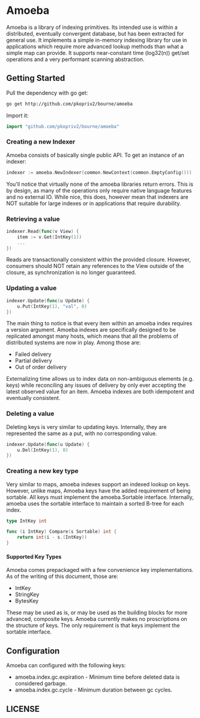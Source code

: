 # Amoeba

Amoeba is a library of indexing primitives.  Its intended use is within 
a distributed, eventually convergent database, but has been extracted for 
general use.  It implements a simple in-memory indexing library for use in 
applications which require more advanced lookup methods than what a simple 
map can provide.  It supports near-constant time (log32(n)) get/set operations
and a very performant scanning abstraction.

## Getting Started

Pull the dependency with go get:

```sh
go get http://github.com/pkopriv2/bourne/amoeba
```

Import it:

```go
import "github.com/pkopriv2/bourne/amoeba"
```

### Creating a new Indexer

Amoeba consists of basically single public API.  To get an instance of an
indexer:

```go
indexer := amoeba.NewIndexer(common.NewContext(common.EmptyConfig()))
```

You'll notice that virtually none of the amoeba libraries return errors. 
This is by design, as many of the operations only require native language
features and no external IO.  While nice, this does, however mean that
indexers are NOT suitable for large indexes or in applications that require
durability.

### Retrieving a value

```go
indexer.Read(func(v View) {
    item := v.Get(IntKey(1))
    ...
})
```

Reads are transactionally consistent within the provided closure.  However, 
consumers should NOT retain any references to the View outside of the 
closure, as synchronization is no longer guaranteed.  

### Updating a value

```go
indexer.Update(func(u Update) {
    u.Put(IntKey(1), "val", 0)
})
```

The main thing to notice is that every item within an amoeba index requires a 
version argument. Amoeba indexes are specifically designed to be replicated
amongst many hosts, which means that all the problems of distributed systems
are now in play.  Among those are:

* Failed delivery
* Partial delivery
* Out of order delivery

Externalizing time allows us to index data on non-ambiguous elements (e.g. keys)
while reconciling any issues of delivery by only ever accepting the latest 
observed value for an item.  Amoeba indexes are both idempotent and eventually
consistent. 

### Deleting a value

Deleting keys is very similar to updating keys.  Internally, they are represented
the same as a put, with no corresponding value.

```go
indexer.Update(func(u Update) {
    u.Del(IntKey(1), 0)
})
```

### Creating a new key type

Very similar to maps, amoeba indexes support an indexed lookup on keys.  However, 
unlike maps, Amoeba keys have the added requirement of being sortable.  All keys must
implement the amoeba.Sortable interface.  Internally, amoeba uses the sortable 
interface to maintain a sorted B-tree for each index.


```go
type IntKey int

func (i IntKey) Compare(s Sortable) int {
	return int(i - s.(IntKey))
}
```

#### Supported Key Types

Amoeba comes prepackaged with a few convenience key implementations.  As of the 
writing of this document, those are:

* IntKey
* StringKey
* BytesKey 

These may be used as is, or may be used as the building blocks for more advanced, 
composite keys.  Amoeba currently makes no proscriptions on the structure of keys. 
The only requirement is that keys implement the sortable interface.

## Configuration

Amoeba can configured with the following keys:

* amoeba.index.gc.expiration - Minimum time before deleted data is considered garbage.
* amoeba.index.gc.cycle - Minimum duration between gc cycles.

## LICENSE

